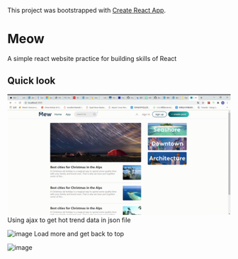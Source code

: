 This project was bootstrapped with [Create React App](https://github.com/facebook/create-react-app).

# Meow
A simple react website practice for building skills of React

## Quick look

![image](https://github.com/jitacoco/Meow/blob/main/React-App-Google-Chrome-2020-10-19-14-41-59.gif)
Using ajax to get hot trend data in json file


![image](https://github.com/jitacoco/Meow/blob/main/React-App-Google-Chrome-2020-10-19-15-07-23%20(1).gif)
Load more and get back to top

![image](https://github.com/jitacoco/Meow/blob/main/React-App-Google-Chrome-2020-10-19-15-07-23.gif)
